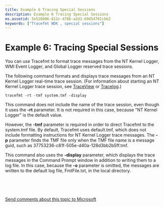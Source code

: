 ```yaml
---
title: Example 6 Tracing Special Sessions
description: Example 6 Tracing Special Sessions
ms.assetid: 5e528086-812c-478b-a2d1-69d54781cbb2
keywords: ["Tracefmt WDK , special sessions"]
---
```


# Example 6: Tracing Special Sessions


You can use Tracefmt to format trace messages from the NT Kernel Logger, WMI Event Logger, and Global Logger reserved trace sessions.

The following command formats and displays trace messages from an NT Kernel Logger real-time trace session. (For information about starting an NT Kernel Logger trace session, see [TraceView](traceview.md) or [Tracelog](tracelog.md).)

```
tracefmt -rt -tmf system.tmf -display
```

This command does not include the name of the trace session, even though it uses the **-rt** parameter. It is not required in this case, because "NT Kernel Logger" is the default value.

However, the **-tmf** parameter is required in order to direct Tracefmt to the system.tmf file. By default, Tracefmt uses default.tmf, which does not include formatting instructions for NT Kernel Logger trace messages. The **-p** parameter finds the TMF file only when the TMF file name is a message guid, such as 37753236-c81f-505e-d40a-128d3bb2b5ff.tmf.

This command also uses the **-display** parameter, which displays the trace messages in the Command Prompt window in addition to writing them to a log file. In this case, because the **-o** parameter is omitted, the messages are written to the default log file, FmtFile.txt, in the local directory.

 

 

[Send comments about this topic to Microsoft](mailto:wsddocfb@microsoft.com?subject=Documentation%20feedback%20[devtest\devtest]:%20Example%206:%20Tracing%20Special%20Sessions%20%20RELEASE:%20%2811/17/2016%29&body=%0A%0APRIVACY%20STATEMENT%0A%0AWe%20use%20your%20feedback%20to%20improve%20the%20documentation.%20We%20don't%20use%20your%20email%20address%20for%20any%20other%20purpose,%20and%20we'll%20remove%20your%20email%20address%20from%20our%20system%20after%20the%20issue%20that%20you're%20reporting%20is%20fixed.%20While%20we're%20working%20to%20fix%20this%20issue,%20we%20might%20send%20you%20an%20email%20message%20to%20ask%20for%20more%20info.%20Later,%20we%20might%20also%20send%20you%20an%20email%20message%20to%20let%20you%20know%20that%20we've%20addressed%20your%20feedback.%0A%0AFor%20more%20info%20about%20Microsoft's%20privacy%20policy,%20see%20http://privacy.microsoft.com/default.aspx. "Send comments about this topic to Microsoft")




